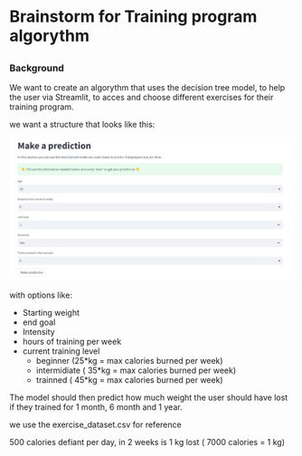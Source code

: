# Brainstorm for Training program algorythm

##

### Background

We want to create an algorythm that uses the decision tree model, to help the user via Streamlit, to acces and choose different exercises for their training program.


we want a structure that looks like this:

![alt text](image.png)

with options like:

- Starting weight
- end goal
- Intensity
- hours of training per week
- current training level
  - beginner (25*kg = max calories burned per week)
  - intermidiate ( 35*kg = max calories burned per week)
  - trainned ( 45*kg = max calories burned per week)

The model should then predict how much weight the user should have lost if they trained for 1 month, 6 month and 1 year.


we use the exercise_dataset.csv for reference


500 calories defiant per day, in 2 weeks is 1 kg lost ( 7000 calories = 1 kg)
